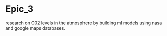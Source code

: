 # Epic_3
research on C02 levels in the atmosphere by building ml models using nasa and google maps databases.
